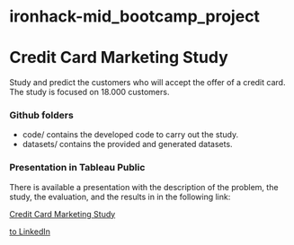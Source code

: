 # ironhack-mid_bootcamp_project
# Credit Card Marketing Study

Study and predict the customers who will accept the offer of a credit card. The study is focused on 18.000 customers.

### Github folders
* code/ contains the developed code to carry out the study.
* datasets/ contains the provided and generated datasets.

### Presentation in Tableau Public
There is available a presentation with the description of the problem, the study, the evaluation, and the results in in the following link:

[Credit Card Marketing Study](https://public.tableau.com/app/profile/alberto.mengual/viz/creditCardCampaign-standardSize-jun22/main?publish=yes)





[to LinkedIn](https://www.linkedin.com/in/alberto-mengual-/)
